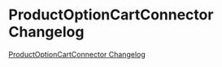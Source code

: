 # ProductOptionCartConnector Changelog

[ProductOptionCartConnector Changelog](https://github.com/spryker/ProductOptionCartConnector/releases)
